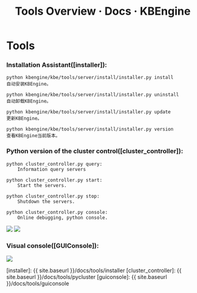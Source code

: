 ﻿---
layout: docs
title: Tools Overview · Docs · KBEngine
tab: docs
docsitem: tools-overview
---

Tools
========

### Installation Assistant([installer]):

	python kbengine/kbe/tools/server/install/installer.py install
	自动安装KBEngine。

	python kbengine/kbe/tools/server/install/installer.py uninstall
	自动卸载KBEngine。

	python kbengine/kbe/tools/server/install/installer.py update
	更新KBEngine。

	python kbengine/kbe/tools/server/install/installer.py version
	查看KBEngine当前版本。



### Python version of the cluster control([cluster_controller]):

	python cluster_controller.py query: 
		Information query servers

	python cluster_controller.py start: 
		Start the servers.

	python cluster_controller.py stop: 
		Shutdown the servers.

	python cluster_controller.py console: 
		Online debugging, python console.

<img class="screenshots-img" src="{{ site.baseurl }}/assets/img/screenshots/pyconsole1.jpg">
<img class="screenshots-img" src="{{ site.baseurl }}/assets/img/screenshots/pyconsole_stop.jpg">



### Visual console([GUIConsole]):

<img class="screenshots-img" src="{{ site.baseurl }}/assets/img/screenshots/guiconsole_debug.jpg">



[installer]: {{ site.baseurl }}/docs/tools/installer
[cluster_controller]: {{ site.baseurl }}/docs/tools/pycluster
[guiconsole]: {{ site.baseurl }}/docs/tools/guiconsole
	
